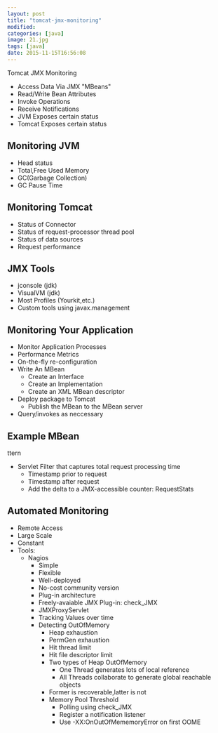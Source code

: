 ```yaml
---
layout: post
title: "tomcat-jmx-monitoring"
modified:
categories: [java]
image: 21.jpg
tags: [java]
date: 2015-11-15T16:56:08
---
```


Tomcat JMX Monitoring

- Access Data Via JMX "MBeans"
- Read/Write Bean Attributes
- Invoke Operations
- Receive Notifications
- JVM Exposes certain status
- Tomcat Exposes certain status

## Monitoring JVM

- Head status
- Total,Free Used Memory
- GC(Garbage Collection)
- GC Pause Time

## Monitoring Tomcat

- Status of Connector
- Status of request-processor thread pool
- Status of data sources
- Request performance

## JMX Tools

- jconsole (jdk)
- VisualVM (jdk)
- Most Profiles (Yourkit,etc.)
- Custom tools using javax.management

## Monitoring Your Application

- Monitor Application Processes
- Performance Metrics
- On-the-fly re-configuration
- Write An MBean
  - Create an Interface
  - Create an Implementation
  - Create an XML MBean descriptor
- Deploy package to Tomcat
  - Publish the MBean to the MBean server
- Query/invokes as neccessary


## Example MBean
  ttern
- Servlet Filter that captures total request processing time
  - Timestamp prior to request
  - Timestamp after request
  - Add the delta to a JMX-accessible counter: RequestStats


## Automated Monitoring

- Remote Access
- Large Scale
- Constant
- Tools:
  - Nagios
    - Simple
    - Flexible
    - Well-deployed
    - No-cost community version
    - Plug-in architecture
    - Freely-avaiable JMX Plug-in: check_JMX
    - JMXProxyServlet
    - Tracking Values over time
    - Detecting OutOfMemory
      - Heap exhaustion
      - PermGen exhaustion
      - Hit thread limit
      - Hit file descriptor limit
      - Two types of Heap OutOfMemory
        - One Thread generates lots of local reference
        - All Threads collaborate to generate global reachable objects
      - Former is recoverable,latter is not
      - Memory Pool Threshold
        - Polling using check_JMX
        - Register a notification listener
        - Use -XX:OnOutOfMememoryError on first OOME
